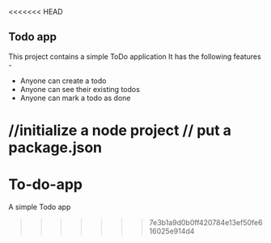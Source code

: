 <<<<<<< HEAD
## Todo app

This project contains a simple ToDo application 
It has the following features -

- Anyone can create a todo
- Anyone can see their existing todos
- Anyone can mark a todo as done

//initialize a node project 
// put a package.json
=======
# To-do-app
A simple Todo app
>>>>>>> 7e3b1a9d0b0ff420784e13ef50fe616025e914d4
